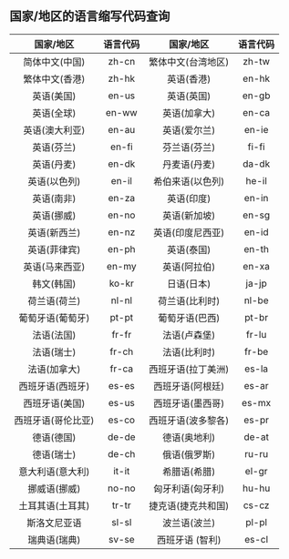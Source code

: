 ## 国家/地区的语言缩写代码查询

|     国家/地区      | 语言代码 |     国家/地区      | 语言代码 |
| :----------------: | :------: | :----------------: | :------: |
|   简体中文(中国)   |  zh-cn   | 繁体中文(台湾地区) |  zh-tw   |
|   繁体中文(香港)   |  zh-hk   |     英语(香港)     |  en-hk   |
|     英语(美国)     |  en-us   |     英语(英国)     |  en-gb   |
|     英语(全球)     |  en-ww   |    英语(加拿大)    |  en-ca   |
|   英语(澳大利亚)   |  en-au   |    英语(爱尔兰)    |  en-ie   |
|     英语(芬兰)     |  en-fi   |    芬兰语(芬兰)    |  fi-fi   |
|     英语(丹麦)     |  en-dk   |    丹麦语(丹麦)    |  da-dk   |
|    英语(以色列)    |  en-il   |  希伯来语(以色列)  |  he-il   |
|     英语(南非)     |  en-za   |     英语(印度)     |  en-in   |
|     英语(挪威)     |  en-no   |    英语(新加坡)    |  en-sg   |
|    英语(新西兰)    |  en-nz   |  英语(印度尼西亚)  |  en-id   |
|    英语(菲律宾)    |  en-ph   |     英语(泰国)     |  en-th   |
|   英语(马来西亚)   |  en-my   |    英语(阿拉伯)    |  en-xa   |
|     韩文(韩国)     |  ko-kr   |     日语(日本)     |  ja-jp   |
|    荷兰语(荷兰)    |  nl-nl   |   荷兰语(比利时)   |  nl-be   |
|  葡萄牙语(葡萄牙)  |  pt-pt   |   葡萄牙语(巴西)   |  pt-br   |
|     法语(法国)     |  fr-fr   |    法语(卢森堡)    |  fr-lu   |
|     法语(瑞士)     |  fr-ch   |    法语(比利时)    |  fr-be   |
|    法语(加拿大)    |  fr-ca   | 西班牙语(拉丁美洲) |  es-la   |
|  西班牙语(西班牙)  |  es-es   |  西班牙语(阿根廷)  |  es-ar   |
|   西班牙语(美国)   |  es-us   |  西班牙语(墨西哥)  |  es-mx   |
| 西班牙语(哥伦比亚) |  es-co   | 西班牙语(波多黎各) |  es-pr   |
|     德语(德国)     |  de-de   |    德语(奥地利)    |  de-at   |
|     德语(瑞士)     |  de-ch   |    俄语(俄罗斯)    |  ru-ru   |
|  意大利语(意大利)  |  it-it   |    希腊语(希腊)    |  el-gr   |
|    挪威语(挪威)    |  no-no   |  匈牙利语(匈牙利)  |  hu-hu   |
|  土耳其语(土耳其)  |  tr-tr   | 捷克语(捷克共和国) |  cs-cz   |
|    斯洛文尼亚语    |  sl-sl   |    波兰语(波兰)    |  pl-pl   |
|    瑞典语(瑞典)    |  sv-se   |  西班牙语 (智利)   |  es-cl   |